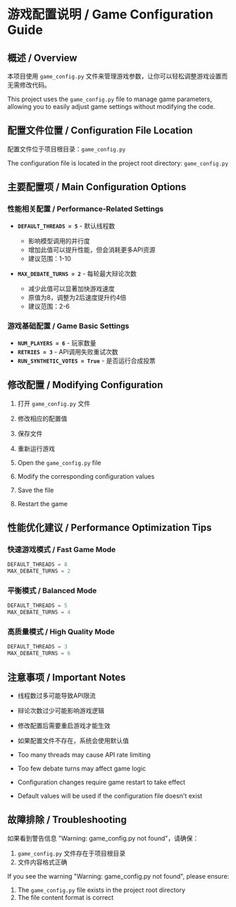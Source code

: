 # 游戏配置说明 / Game Configuration Guide

## 概述 / Overview

本项目使用 `game_config.py` 文件来管理游戏参数，让你可以轻松调整游戏设置而无需修改代码。

This project uses the `game_config.py` file to manage game parameters, allowing you to easily adjust game settings without modifying the code.

## 配置文件位置 / Configuration File Location

配置文件位于项目根目录：`game_config.py`

The configuration file is located in the project root directory: `game_config.py`

## 主要配置项 / Main Configuration Options

### 性能相关配置 / Performance-Related Settings

- **`DEFAULT_THREADS = 5`** - 默认线程数
  - 影响模型调用的并行度
  - 增加此值可以提升性能，但会消耗更多API资源
  - 建议范围：1-10

- **`MAX_DEBATE_TURNS = 2`** - 每轮最大辩论次数
  - 减少此值可以显著加快游戏速度
  - 原值为8，调整为2后速度提升约4倍
  - 建议范围：2-6

### 游戏基础配置 / Game Basic Settings

- **`NUM_PLAYERS = 6`** - 玩家数量
- **`RETRIES = 3`** - API调用失败重试次数
- **`RUN_SYNTHETIC_VOTES = True`** - 是否运行合成投票

## 修改配置 / Modifying Configuration

1. 打开 `game_config.py` 文件
2. 修改相应的配置值
3. 保存文件
4. 重新运行游戏

1. Open the `game_config.py` file
2. Modify the corresponding configuration values
3. Save the file
4. Restart the game

## 性能优化建议 / Performance Optimization Tips

### 快速游戏模式 / Fast Game Mode
```python
DEFAULT_THREADS = 8
MAX_DEBATE_TURNS = 2
```

### 平衡模式 / Balanced Mode
```python
DEFAULT_THREADS = 5
MAX_DEBATE_TURNS = 4
```

### 高质量模式 / High Quality Mode
```python
DEFAULT_THREADS = 3
MAX_DEBATE_TURNS = 6
```

## 注意事项 / Important Notes

- 线程数过多可能导致API限流
- 辩论次数过少可能影响游戏逻辑
- 修改配置后需要重启游戏才能生效
- 如果配置文件不存在，系统会使用默认值

- Too many threads may cause API rate limiting
- Too few debate turns may affect game logic
- Configuration changes require game restart to take effect
- Default values will be used if the configuration file doesn't exist

## 故障排除 / Troubleshooting

如果看到警告信息 "Warning: game_config.py not found"，请确保：
1. `game_config.py` 文件存在于项目根目录
2. 文件内容格式正确

If you see the warning "Warning: game_config.py not found", please ensure:
1. The `game_config.py` file exists in the project root directory
2. The file content format is correct